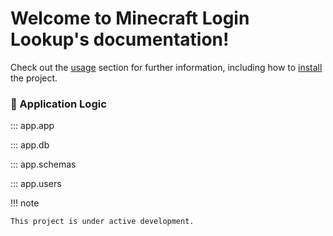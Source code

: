# Welcome to Minecraft Login Lookup's documentation!

Check out the [usage](usage) section for further information, including how to [install](usage#installation) the project.

### 🔧 Application Logic

::: app.app

::: app.db

::: app.schemas

::: app.users

!!! note

    This project is under active development.

